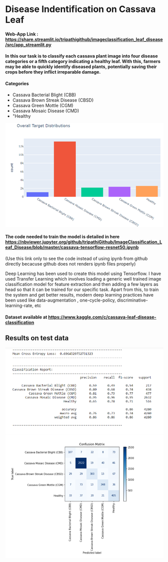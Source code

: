 # Disease Indentification on Cassava Leaf

#### Web-App Link : https://share.streamlit.io/tripathigithub/imageclassification_leaf_disease/src/app_streamlit.py

#### In this our task is to classify each cassava plant image into four disease categories or a fifth category indicating a healthy leaf. With this, farmers may be able to quickly identify diseased plants, potentially saving their crops before they inflict irreparable damage.

#### Categories
- Cassava Bacterial Blight (CBB)
- Cassava Brown Streak Disease (CBSD)
- Cassava Green Mottle (CGM)
- Cassava Mosaic Disease (CMD)
- "Healthy

![image](https://github.com/amancrackpot/ImageClassification_Leaf_Disease/blob/master/Results/target_dist.png)

#### The code needed to train the model is detailed in here https://nbviewer.jupyter.org/github/tripathiGithub/ImageClassification_Leaf_Disease/blob/master/cassava-tensorflow-resnet50.ipynb
(Use this link only to see the code instead of using ipynb from github directly becacuse github does not renders ipynb files properly)


Deep Learning has been used to create this model using Tensorflow. I have used Transfer Learning which involves loading a generic well trained image classification model for feature extraction and then adding a few layers as head so that it can be trained for our specific task. Apart from this, to train the system and get better results, modern deep learning practices have been used like data-augmentation , one-cycle-policy, discriminative-learning-rate, etc

#### Dataset available at https://www.kaggle.com/c/cassava-leaf-disease-classification
## Results on test data
![image](https://github.com/amancrackpot/ImageClassification_Leaf_Disease/blob/master/Results/cr.png)
![image](https://github.com/amancrackpot/ImageClassification_Leaf_Disease/blob/master/Results/cm.png)
